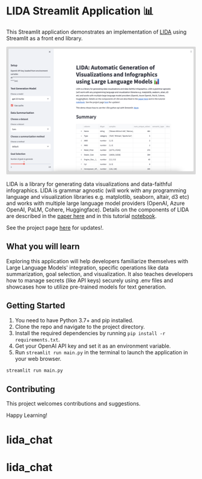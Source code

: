 # LIDA Streamlit Application 📊

This Streamlit application demonstrates an implementation of [LIDA](https://github.com/microsoft/lida) using Streamlit as a front end library.

![LIDA Streamlit Application](docs/images/streamlitlida.png)

LIDA is a library for generating data visualizations and data-faithful infographics. LIDA is grammar agnostic (will work with any programming language and visualization libraries e.g. matplotlib, seaborn, altair, d3 etc) and works with multiple large language model providers (OpenAI, Azure OpenAI, PaLM, Cohere, Huggingface). Details on the components of LIDA are described in the [paper here](https://arxiv.org/abs/2303.02927) and in this tutorial [notebook](notebooks/tutorial.ipynb).

See the project page [here](https://microsoft.github.io/lida/) for updates!.

## What you will learn

Exploring this application will help developers familiarize themselves with Large Language Models' integration, specific operations like data summarization, goal selection, and visualization. It also teaches developers how to manage secrets (like API keys) securely using .env files and showcases how to utilize pre-trained models for text generation.

## Getting Started

1. You need to have Python 3.7+ and pip installed.
2. Clone the repo and navigate to the project directory.
3. Install the required dependencies by running `pip install -r requirements.txt`.
4. Get your OpenAI API key and set it as an environment variable.
5. Run `streamlit run main.py` in the terminal to launch the application in your web browser.

```bash
streamlit run main.py

```

## Contributing

This project welcomes contributions and suggestions.

Happy Learning!
# lida_chat
# lida_chat
